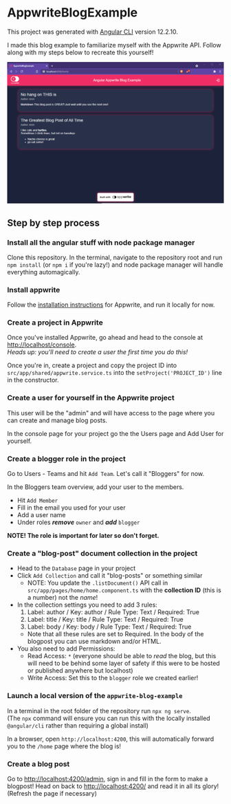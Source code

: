 # AppwriteBlogExample

This project was generated with [Angular CLI](https://github.com/angular/angular-cli) version 12.2.10.

I made this blog example to familiarize myself with the Appwrite API. Follow along with my steps below to recreate this yourself!

![Screenshot of example blog](https://raw.githubusercontent.com/NeonSpork/appwrite-blog-example/stable/example_screenshot.png "Example screnshot")

## Step by step process
### Install all the angular stuff with node package manager
Clone this repository. In the terminal, navigate to the repository root and run `npm install` (or `npm i` if you're lazy!) and node package manager will handle everything automagically.

### Install appwrite
Follow the [installation instructions](https://appwrite.io/docs/installation) for Appwrite, and run it locally for now.

### Create a project in Appwrite
Once you've installed Appwrite, go ahead and head to the console at [http://localhost/console](http://localhost/console).  
_Heads up: you'll need to create a user the first time you do this!_  

Once you're in, create a project and copy the project ID into `src/app/shared/appwrite.service.ts` into the `setProject('PROJECT_ID')` line in the constructor.

### Create a user for yourself in the Appwrite project
This user will be the "admin" and will have access to the page where you can create and manage blog posts.  

In the console page for your project go the the Users page and Add User for yourself.

### Create a blogger role in the project
Go to Users - Teams and hit `Add Team`. Let's call it "Bloggers" for now.  

In the Bloggers team overview, add your user to the members.
- Hit `Add Member`
- Fill in the email you used for your user
- Add a user name
- Under roles _**remove**_ `owner` and _**add**_ `blogger`

**NOTE! The role is important for later so don't forget.**

### Create a "blog-post" document collection in the project
- Head to the `Database` page in your project
- Click `Add Collection` and call it "blog-posts" or something similar  
  - NOTE: You update the `.listDocument()` API call in `src/app/pages/home/home.component.ts` with the **collection ID** (this is a number) not the _name_!
- In the collection settings you need to add 3 rules:
  1. Label: author / Key: author / Rule Type: Text / Required: True
  2. Label: title / Key: title / Rule Type: Text / Required: True
  3. Label: body / Key: body / Rule Type: Text / Required: True
  - Note that all these rules are set to Required. In the body of the blogpost you can use markdown and/or HTML.
- You also need to add Permissions:
  - Read Access: `*` (everyone should be able to _read_ the blog, but this will need to be behind some layer of safety if this were to be hosted or published anywhere but localhost)
  - Write Access: Set this to the `blogger` role we created earlier!

### Launch a local version of the `appwrite-blog-example`
In a terminal in the root folder of the repository run `npx ng serve`.  
(The `npx` command will ensure you can run this with the locally installed `@angular/cli` rather than requiring a global install)  

In a browser, open `http://localhost:4200`, this will automatically forward you to the `/home` page where the blog is!

### Create a blog post
Go to [http://localhost:4200/admin](http://localhost:4200/admin), sign in and fill in the form to make a blogpost! Head on back to [http://localhost:4200/](http://localhost:4200/) and read it in all its glory! (Refresh the page if necessary)
